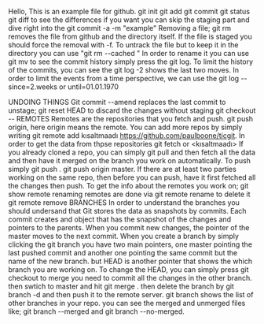Hello,
This is an example file for github. 
git init
git add 
git commit
git status
git diff to see the differences
if you want you can skip the staging part and dive right into the git commit -a -m "example"
Removing a file; git rm removes the file from github and the directory itself. If the file is staged you should force the removal with -f. 
To untrack the file but to keep it in the directory you can use "git rm --cached <file>"
In order to rename it you can use git mv <file> <filenewname> 
to see the commit history simply press the git log. To limit the history of the commits, you can see the git log -2 shows the last two moves. 
In order to limit the events from a time perspective, we can use the git log --since=2.weeks or until=01.01.1970

UNDOING THINGS
Git commit --amend replaces the last commit
to unstage; git reset HEAD <filename>
to discard the changes without staging git checkout --<file>
REMOTES
Remotes are the repositories that you fetch and push. git push origin, here origin means the remote. You can add more repos by simply writing git remote add kısaltmaadı https://github.com/paulboone/ticgit.
In order to get the data from thpse repositories git fetch <url> or <kısaltmaadı>
If you already cloned a repo, you can simply git pull and then fetch all the data and then have it merged on the branch you work on automatically. 
To push simply git push <remote> <branch>. git push origin master. If there are at least two parties working on the same repo, then before you can push, have it first fetched all the changes then push. 
To get the info about the remotes you work on; git show remote <remotename>
renaming remotes are done via git remote rename <froma> <tob>
to delete it git remote remove <name>
BRANCHES
In order to understand the branches you should undersand that Git stores the data as snapshots by commits. Each commit creates and object that has the snapshot of the changes and pointers to the parents. When you commit new changes, the pointer of the master moves to the next commit. When you create a branch by simply clicking the git branch <name> you have two main pointers, one master pointing the last pushed commit and another one pointing the  same commit but the name of the new branch. but HEAD is another pointer that shows the which branch you are working on. To change the HEAD, you can simply press git checkout <branchname>
to merge you need to commit all the changes in the other branch. then swtich to master and hit git merge <branchname>. then delete the branch by git branch -d <branchname> and then push it to the remote server. 
 git branch shows the list of other branches in your repo. you can see the merged and unmerged files like; git branch --merged and git branch --no-merged. 
  



